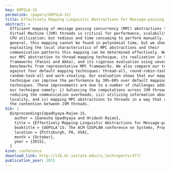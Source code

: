 ```yaml
---
key: OOPSLA-15
permalink: /papers/OOPSLA-15/
title: Effectively Mapping Linguistic Abstractions for Message-passing Concurrency to Threads on the Java Virtual Machine
abstract: >
  Efficient mapping of message passing concurrency (MPC) abstractions to Java
  Virtual Machine (JVM) threads is critical for performance, scalability, and
  CPU utilization; but tedious and time consuming to perform manually. In
  general, this mapping cannot be found in polynomial time, but we show that by
  exploiting the local characteristics of MPC abstractions and their
  communication patterns this mapping can be determined effectively. We describe
  our MPC abstraction to thread mapping technique, its realization in two
  frameworks (Panini and Akka), and its rigorous evaluation using several
  benchmarks from representative MPC frameworks. We also compare our technique
  against four default mapping techniques: thread-all, round-robin-task-all,
  random-task-all and work-stealing. Our evaluation shows that our mapping
  technique can improve the performance by 30%-60% over default mapping
  techniques. These improvements are due to a number of challenges addressed by
  our technique namely: i) balancing the computations across JVM threads, ii)
  reducing the communication overheads, iii) utilizing information about cache
  locality, and iv) mapping MPC abstractions to threads in a way that reduces
  the contention between JVM threads.
bib: |
  @inproceedings{Upadhyaya-Rajan-15,
    author = {Ganesha Upadhyaya and Hridesh Rajan},
    title = {Effectively Mapping Linguistic Abstractions for Message-passing Concurrency to Threads on the Java Virtual Machine},
    booktitle = {OOPSLA'15: The ACM SIGPLAN conference on Systems, Programming, Languages and Applications: Software for Humanity (SPLASH)},
    location = {Pittsburgh, PA, USA},
    month = {October},
    year = {2015},
  }
kind: conference
download_link: http://lib.dr.iastate.edu/cs_techreports/377/
publication_year: 2015
---
```


